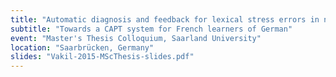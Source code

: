 ```yaml
---
title: "Automatic diagnosis and feedback for lexical stress errors in non-native speech"
subtitle: "Towards a CAPT system for French learners of German"
event: "Master's Thesis Colloquium, Saarland University"
location: "Saarbrücken, Germany"
slides: "Vakil-2015-MScThesis-slides.pdf"
---
```

